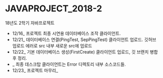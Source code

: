 # JAVAPROJECT_2018-2
18년도 2학기 자바프로젝트

  - 12/16_ 프로젝트 최종 시연용 데이터베이스 조작 클라이언트.
  - 12/21_ 데이터베이스 연결(PingTest, SepPingTest) 클라이언트 업로드. 깃허브 업로드 에러로 src 내부 새로운 src에 업로드
  - 12/22_ 기본 데이터베이스 생성(FirstCreate) 클라이언트 업로드, 깃 브랜치 병합 후 정리.
  - _ 최종 데스크탑 클라이언트는 Error 디렉토리 내부 소스코드들.
  - 12/23_ 프로젝트 마무리_
